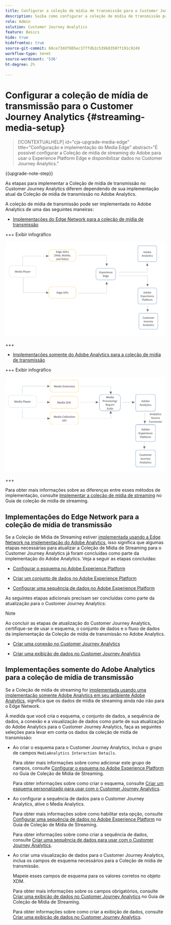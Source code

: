 ```yaml
---
title: Configurar a coleção de mídia de transmissão para o Customer Journey Analytics
description: Saiba como configurar a coleção de mídia de transmissão para o Customer Journey Analytics
role: Admin
solution: Customer Journey Analytics
feature: Basics
hide: true
hidefromtoc: true
source-git-commit: 68ce73ddf805ec377fdb2c539683507f191c9249
workflow-type: tm+mt
source-wordcount: '536'
ht-degree: 2%

---
```


# Configurar a coleção de mídia de transmissão para o Customer Journey Analytics {#streaming-media-setup}

<!-- markdownlint-disable MD034 -->

>[!CONTEXTUALHELP]
>id="cja-upgrade-media-edge"
>title="Configuração e implementação do Media Edge"
>abstract="É possível configurar a Coleção de mídia de streaming do Adobe para usar o Experience Platform Edge e disponibilizar dados no Customer Journey Analytics."

<!-- markdownlint-enable MD034 -->

{{upgrade-note-step}}

As etapas para implementar a Coleção de mídia de transmissão no Customer Journey Analytics diferem dependendo de sua implementação atual da Coleção de mídia de transmissão no Adobe Analytics.

A coleção de mídia de transmissão pode ser implementada no Adobe Analytics de uma das seguintes maneiras:

* [Implementações do Edge Network para a coleção de mídia de transmissão](#edge-network-implementations)

+++ Exibir infográfico

  ![Implementação de streaming de mídia no Edge](assets/streaming-media-edge.png)

+++

* [Implementações somente do Adobe Analytics para a coleção de mídia de transmissão](#adobe-analytics-only-implementations)

+++ Exibir infográfico

  ![Implementação somente do Analytics](assets/analytics-implementation.png)

+++

Para obter mais informações sobre as diferenças entre esses métodos de implementação, consulte [Implementar a coleção de mídia de streaming](https://experienceleague.adobe.com/en/docs/media-analytics/using/implementation/overview) no Guia de coleção de mídia de streaming.

## Implementações do Edge Network para a coleção de mídia de transmissão

Se a Coleção de Mídia de Streaming estiver [implementada usando a Edge Network na implementação do Adobe Analytics](https://experienceleague.adobe.com/en/docs/media-analytics/using/implementation/overview#edge-implementation-methods), isso significa que algumas etapas necessárias para atualizar a Coleção de Mídia de Streaming para o Customer Journey Analytics já foram concluídas como parte da implementação do Adobe Analytics. Veja a seguir as etapas concluídas:

* [Configurar o esquema no Adobe Experience Platform](https://experienceleague.adobe.com/en/docs/media-analytics/using/implementation/edge-recommended/media-edge-sdk/implementation-edge#set-up-the-schema-in-adobe-experience-platform)

* [Criar um conjunto de dados no Adobe Experience Platform](https://experienceleague.adobe.com/en/docs/media-analytics/using/implementation/edge-recommended/media-edge-sdk/implementation-edge#create-a-dataset-in-adobe-experience-platform)

* [Configurar uma sequência de dados no Adobe Experience Platform](https://experienceleague.adobe.com/en/docs/media-analytics/using/implementation/edge-recommended/media-edge-sdk/implementation-edge#configure-a-datastream-in-adobe-experience-platform)

As seguintes etapas adicionais precisam ser concluídas como parte da atualização para o Customer Journey Analytics:

>[!NOTE]
>
>Ao concluir as etapas de atualização do Customer Journey Analytics, certifique-se de usar o esquema, o conjunto de dados e o fluxo de dados da implementação da Coleção de mídia de transmissão no Adobe Analytics.

* [Criar uma conexão no Customer Journey Analytics](/help/getting-started/cja-upgrade/cja-upgrade-connection.md)

* [Criar uma exibição de dados no Customer Journey Analytics](/help/getting-started/cja-upgrade/cja-upgrade-dataview.md)


## Implementações somente do Adobe Analytics para a coleção de mídia de transmissão

Se a Coleção de mídia de streaming for [implementada usando uma implementação somente Adobe Analytics em seu ambiente Adobe Analytics](https://experienceleague.adobe.com/en/docs/media-analytics/using/implementation/overview#adobe-analytics-only-implementation-methods), significa que os dados de mídia de streaming ainda não irão para o Edge Network.

À medida que você cria o esquema, o conjunto de dados, a sequência de dados, a conexão e a visualização de dados como parte de sua atualização do Adobe Analytics para o Customer Journey Analytics, faça as seguintes seleções para levar em conta os dados da coleção de mídia de transmissão:

* Ao criar o esquema para o Customer Journey Analytics, inclua o grupo de campos `MediaAnalytics Interaction Details`.

  Para obter mais informações sobre como adicionar este grupo de campos, consulte [Configurar o esquema no Adobe Experience Platform](https://experienceleague.adobe.com/en/docs/media-analytics/using/implementation/edge-recommended/media-edge-sdk/implementation-edge#set-up-the-schema-in-adobe-experience-platform) no Guia de Coleção de Mídia de Streaming.

  Para obter informações sobre como criar o esquema, consulte [Criar um esquema personalizado para usar com o Customer Journey Analytics](/help/getting-started/cja-upgrade/cja-upgrade-schema-create.md).

* Ao configurar a sequência de dados para o Customer Journey Analytics, ative o Media Analytics.

  Para obter mais informações sobre como habilitar esta opção, consulte [Configurar uma sequência de dados no Adobe Experience Platform](https://experienceleague.adobe.com/en/docs/media-analytics/using/implementation/edge-recommended/media-edge-sdk/implementation-edge#configure-a-datastream-in-adobe-experience-platform) no Guia de Coleção de Mídia de Streaming.

  Para obter informações sobre como criar a sequência de dados, consulte [Criar uma sequência de dados para usar com o Customer Journey Analytics](/help/getting-started/cja-upgrade/cja-upgrade-datastream.md).

* Ao criar uma visualização de dados para o Customer Journey Analytics, inclua os campos de esquema necessários para a Coleção de mídia de transmissão.

  Mapeie esses campos de esquema para os valores corretos no objeto XDM.

  Para obter mais informações sobre os campos obrigatórios, consulte [Criar uma exibição de dados no Customer Journey Analytics](/help/getting-started/cja-upgrade/cja-upgrade-dataview.md) no Guia de Coleção de Mídia de Streaming.

  Para obter informações sobre como criar a exibição de dados, consulte [Criar uma exibição de dados no Customer Journey Analytics](/help/getting-started/cja-upgrade/cja-upgrade-dataview.md).


